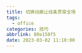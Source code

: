 ```yaml
---
title: 切换动画让线条贯穿全场
tags:
  - office
categories: 技巧
abbrlink: 80e158f5
date: 2023-03-02 11:10:00
---
```

